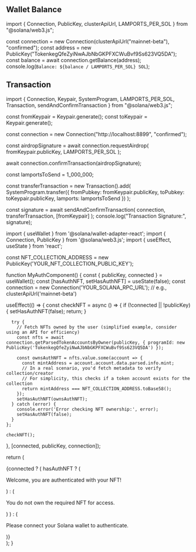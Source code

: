## Wallet Balance

import {
  Connection,
  PublicKey,
  clusterApiUrl,
  LAMPORTS_PER_SOL
} from "@solana/web3.js";

const connection = new Connection(clusterApiUrl("mainnet-beta"), "confirmed");
const address = new PublicKey("TokenkegQfeZyiNwAJbNbGKPFXCWuBvf9Ss623VQ5DA");
const balance = await connection.getBalance(address);
console.log(`Balance: ${balance / LAMPORTS_PER_SOL} SOL`);



## Transaction 

import {
  Connection,
  Keypair,
  SystemProgram,
  LAMPORTS_PER_SOL,
  Transaction,
  sendAndConfirmTransaction
} from "@solana/web3.js";

const fromKeypair = Keypair.generate();
const toKeypair = Keypair.generate();

const connection = new Connection("http://localhost:8899", "confirmed");

const airdropSignature = await connection.requestAirdrop(
  fromKeypair.publicKey,
  LAMPORTS_PER_SOL
);

await connection.confirmTransaction(airdropSignature);

const lamportsToSend = 1_000_000;

const transferTransaction = new Transaction().add(
  SystemProgram.transfer({
    fromPubkey: fromKeypair.publicKey,
    toPubkey: toKeypair.publicKey,
    lamports: lamportsToSend
  })
);

const signature = await sendAndConfirmTransaction(
  connection,
  transferTransaction,
  [fromKeypair]
);
console.log("Transaction Signature:", signature);







import { useWallet } from '@solana/wallet-adapter-react';
import { Connection, PublicKey } from '@solana/web3.js';
import { useEffect, useState } from 'react';

const NFT_COLLECTION_ADDRESS = new PublicKey('YOUR_NFT_COLLECTION_PUBLIC_KEY');

function MyAuthComponent() {
  const { publicKey, connected } = useWallet();
  const [hasAuthNFT, setHasAuthNFT] = useState(false);
  const connection = new Connection('YOUR_SOLANA_RPC_URL'); // e.g., clusterApiUrl('mainnet-beta')

  useEffect(() => {
    const checkNFT = async () => {
      if (!connected || !publicKey) {
        setHasAuthNFT(false);
        return;
      }

      try {
        // Fetch NFTs owned by the user (simplified example, consider using an API for efficiency)
        const nfts = await connection.getParsedTokenAccountsByOwner(publicKey, { programId: new PublicKey('TokenkegQfeZyiNwAJbNbGKPFXCWuBvf9Ss623VQ5DA') });

        const ownsAuthNFT = nfts.value.some(account => {
          const mintAddress = account.account.data.parsed.info.mint;
          // In a real scenario, you'd fetch metadata to verify collection/creator
          // For simplicity, this checks if a token account exists for the collection
          return mintAddress === NFT_COLLECTION_ADDRESS.toBase58();
        });
        setHasAuthNFT(ownsAuthNFT);
      } catch (error) {
        console.error('Error checking NFT ownership:', error);
        setHasAuthNFT(false);
      }
    };

    checkNFT();
  }, [connected, publicKey, connection]);

  return (
    <div>
      {connected ? (
        hasAuthNFT ? (
          <p>Welcome, you are authenticated with your NFT!</p>
        ) : (
          <p>You do not own the required NFT for access.</p>
        )
      ) : (
        <p>Please connect your Solana wallet to authenticate.</p>
      )}
    </div>
  );
}



<!-- NFT WALLET NFT AUTH

https://blogs.shyft.to/build-nft-gated-dapp-397ee39dc033
https://nft-as-access-token.vercel.app/


https://medium.com/@accesstoarpan/how-to-airdrop-solana-nfts-with-crossmints-minting-api-5e09c295437e -->